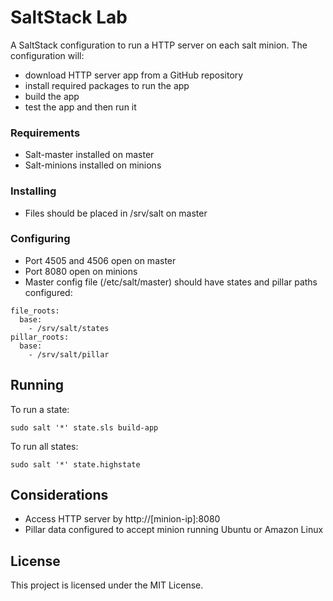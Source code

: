 # SaltStack Lab

A SaltStack configuration to run a HTTP server on each salt minion. The configuration will:
* download HTTP server app from a GitHub repository
* install required packages to run the app
* build the app
* test the app and then run it

### Requirements
- Salt-master installed on master
- Salt-minions installed on minions

### Installing
- Files should be placed in /srv/salt on master

### Configuring
- Port 4505 and 4506 open on master
- Port 8080 open on minions
- Master config file (/etc/salt/master) should have states and pillar paths configured:
```
file_roots:
  base:
    - /srv/salt/states
pillar_roots:
  base:
    - /srv/salt/pillar
```

## Running

To run a state:
```
sudo salt '*' state.sls build-app
```

To run all states:
```
sudo salt '*' state.highstate
```

## Considerations
* Access HTTP server by http://[minion-ip]:8080
* Pillar data configured to accept minion running Ubuntu or Amazon Linux

## License

This project is licensed under the MIT License.
